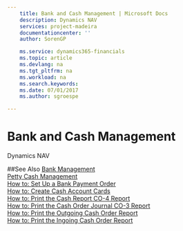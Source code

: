 ```yaml
---
    title: Bank and Cash Management | Microsoft Docs
    description: Dynamics NAV
    services: project-madeira
    documentationcenter: ''
    author: SorenGP

    ms.service: dynamics365-financials
    ms.topic: article
    ms.devlang: na
    ms.tgt_pltfrm: na
    ms.workload: na
    ms.search.keywords:
    ms.date: 07/01/2017
    ms.author: sgroespe

---
```

# Bank and Cash Management
Dynamics NAV

##See Also
[Bank Management](bank-management.md)  
[Petty Cash Management](petty-cash-management.md)  
[How to: Set Up a Bank Payment Order](how-to-set-up-a-bank-payment-order.md)  
[How to: Create Cash Account Cards](how-to-create-cash-account-cards.md)  
[How to: Print the Cash Report CO-4 Report](how-to-print-the-cash-report-co-4-report.md)  
[How to: Print the Cash Order Journal CO-3 Report](how-to-print-the-cash-order-journal-co-3-report.md)  
[How to: Print the Outgoing Cash Order Report](how-to-print-the-outgoing-cash-order-report.md)  
[How to: Print the Ingoing Cash Order Report](how-to-print-the-ingoing-cash-order-report.md)
